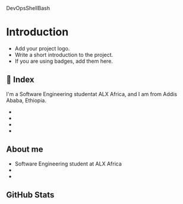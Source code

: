 <div class="align-items-center d-flex flex-wrap gap-3 my-2"><span class="label label-primary" style="font-size: 14px;">DevOps</span><span class="label label-primary" style="font-size: 14px;">Shell</span><span class="label label-primary" style="font-size: 14px;">Bash</span></div>


# Introduction
- Add your project logo.
- Write a short introduction to the project.
- If you are using badges, add them here.

## :ledger: Index

I'm a Software Engineering studentat ALX Africa, and I am from Addis Ababa, Ethiopia.

- 
-
-
- 
## About me

- Software Engineering student at ALX Africa
- 
-

## GitHub Stats

